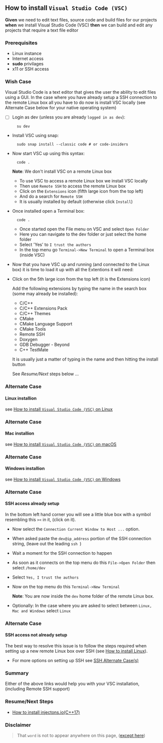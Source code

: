 ## How to install `Visual Studio Code (VSC)` 
**Given** we need to edit text files, source code and build files for our projects **when** we install Visual Studio Code (VSC) **then** we can build and edit any projects that require a text file editor  

### Prerequisites
- Linux instance
- Internet access
- **sudo** privilages 
- x11 or SSH access

### Wish Case
Visual Studio Code is a text editor that gives the user the ability to edit files using a GUI. In the case where you have already setup a SSH connection to the remote Linux box all you have to do now is install VSC locally (see Alternate Case below for your native operating system)

- [ ] Login as dev (unless you are already `logged in as dev`):
	
		su dev

- Install VSC using snap:

		sudo snap install --classic code # or code-insiders

- Now start VSC up using this syntax:

        code . 

    **Note**: We don't install VSC on a remote Linux box

    - To use VSC to access a remote Linux box we install VSC locally 
    - Then use `Remote SSH` to access the remote Linux box
    - Click on the `Extensions` icon (fifth large icon from the top left)
    - And do a search for `Remote SSH` 
    - It is usually installed by default (otherwise click `Install`)

- Once installed open a Terminal box:

        code .

    - Once started open the File menu on VSC and select `Open Folder`
    - Here you can navigate to the dev folder or just select the home folder
    - Select 'Yes' to `I trust the authors`
    - In the top menu go `Terminal->New Terminal` to open a Terminal box (inside VSC)

- Now that you have VSC up and running (and connected to the Linux box) it is time to load it up with all the Extentions it will need:

- Click on the 5th large icon from the top left (it is the Extensions icon)

    Add the following extensions by typing the name in the search box (some may already be installed):

    - C/C++ 
    - C/C++ Extensions Pack
    - C/C++ Themes
    - CMake 
    - CMake Language Support
    - CMake Tools
    - Remote SSH
    - Doxygen
    - GDB Debugger - Beyond 
    - C++ TestMate

    It is usually just a matter of typing in the name and then hitting the install button

    See *Resume/Next* steps below ...

### Alternate Case
#### Linux installion
see [How to install `Visual Studio Code (VSC)` on Linux](https://github.com/perriera/for_interfaces/tree/main/vsc/linux)

### Alternate Case
#### Mac installion
see [How to install `Visual Studio Code (VSC)` on macOS](https://github.com/perriera/for_interfaces/tree/main/vsc/mac)

### Alternate Case
#### Windows installion
see [How to install `Visual Studio Code (VSC)` on Windows](https://github.com/perriera/for_interfaces/tree/main/vsc/windows)

### Alternate Case
#### SSH access already setup
In the bottom left hand corner you will see a little blue box with a symbol resembling this `><` in it, (click on it).
- Now select the `Connection Current Window to Host ...` option.
- When asked paste the `dev@ip_address` portion of the SSH 
connection string, (leave out the leading `ssh `)
- Wait a moment for the SSH connection to happen
- As soon as it connects on the top menu do this `File->Open Folder` then select `/home/dev`
- Select `Yes, I trust the authors`
- Now on the top menu do this `Terminal->New Terminal`

    **Note**: You are now inside the `dev` home folder of the remote Linux box. 

- Optionally: In the case where you are asked to select between `Linux, Mac and Windows` select `Linux`

### Alternate Case
#### SSH access not already setup
The best way to resolve this issue is to follow the steps required when setting up a new remote Linux box over SSH (see [How to install Linux](https://github.com/perriera/for_interfaces/blob/main/linux/README.md)).
- For more options on setting up SSH see [SSH Alternate Case(s)](https://github.com/perriera/for_interfaces/blob/main/ssh/README.md)


### Summary
Either of the above links would help you with your VSC installation, (including Remote SSH support)

### Resume/Next Steps

- [How to install injectons.io(C++17)](https://github.com/perriera/injections)

### Disclaimer
> That `word` is not to appear anywhere on this page, ([except here](https://en.wikipedia.org/wiki/Knights_Who_Say_%22Ni!%22))
